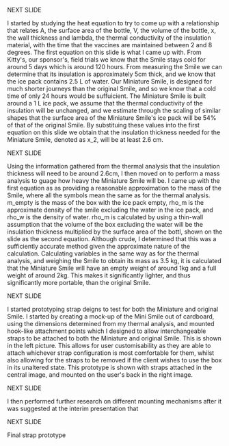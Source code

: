 

NEXT SLIDE

I started by studying the heat equation to try to come up with a relationship that relates A, the surface area of the bottle, V, the volume of the bottle, x, the wall thickness and lambda, the thermal conductivity of the insulation material, with the time that the vaccines are maintained between 2 and 8 degrees. The first equation on this slide is what I came up with. From Kitty's, our sponsor's, field trials we know that the Smile stays cold for around 5 days which is around 120 hours. From measuring the Smile we can determine that its insulation is approximately 5cm thick, and we know that the ice pack contains 2.5 L of water. Our Miniature Smile, is designed for much shorter journeys than the original Smile, and so we know that a cold time of only 24 hours would be suffuicient. The Miniature Smile is built around a 1 L ice pack, we assume that the thermal conductivity of the insulation will be unchanged, and we estimate through the scaling of similar shapes that the surface area of the Miniature Smile's ice pack will be 54% of that of the original Smile. By substituing these values into the first equation on this slide we obtain that the insulation thickness needed for the Miniature Smile, denoted as x_2, will be at least 2.6 cm.

NEXT SLIDE

Using the information gathered from the thermal analysis that the insulation thickness will need to be around 2.6cm, I then moved on to perform a mass analysis to guage how heavy the Miniature Smile will be. I came up with the first equation as as providing a reasonable approximation to the mass of the Smile, where all the symbols mean the same as for the thermal analysis. m_empty is the mass of the box with the ice pack empty, rho_m is the approximate density of the smile excluding the water in the ice pack, and rho_w is the density of water. rho_m is calculated by using a thin-wall assumption that the volume of the box excluding the water will be the insulation thickness multiplied by the surface area of the bottl, shown on the slide as the second equation. Although crude, I determined that this was a sufficiently accurate method given the approximate nature of the calculation. Calculating variables in the same way as for the thermal analysis, and weighing the Smile to obtain its mass as 3.5 kg, it is calculated that the Miniature Smile will have an empty weight of around 1kg and a full weight of around 2kg. This makes it significantly lighter, and thus significantly more portable, than the original Smile.

NEXT SLIDE

I started prototyping strap deigns to test for both the Miniature and original Smile. I started by creating a mock-up of the Mini Smile out of cardboard, using the dimensions determined from my thermal analysis, and mounted hook-like attachment points which I designed to allow interchangeable straps to be attached to both the Miniature and original Smile. This is shown in the left picture. This allows for user customisability as they are able to attach whichever strap configuration is most comfortable for them, whilst also allowing for the straps to be removed if the client wishes to use the box in its unaltered state. This prototype is shown with straps attached in the central image, and mounted on the user's back in the right image.

NEXT SLIDE

I then performed further research on different mounting mechanisms after it was suggested at the interim presentation that 

NEXT SLIDE

Final strap prototype
